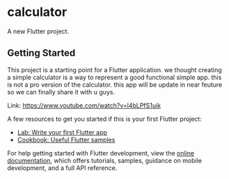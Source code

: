 # calculator

A new Flutter project.

## Getting Started

This project is a starting point for a Flutter application.
we thought creating a simple calculator is a way to represent a good functional simple app.
this is not a pro version of the calculator.
this app will be update in near feuture so we can finally share it with u guys.

Link: https://www.youtube.com/watch?v=l4bLPfS1uik

A few resources to get you started if this is your first Flutter project:

- [Lab: Write your first Flutter app](https://docs.flutter.dev/get-started/codelab)
- [Cookbook: Useful Flutter samples](https://docs.flutter.dev/cookbook)

For help getting started with Flutter development, view the
[online documentation](https://docs.flutter.dev/), which offers tutorials,
samples, guidance on mobile development, and a full API reference.
